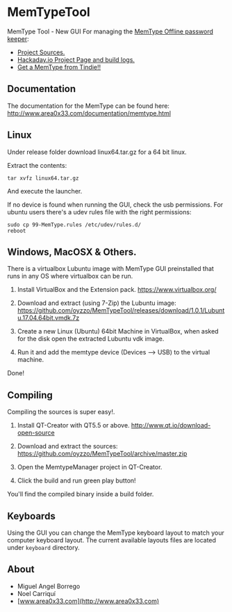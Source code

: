 # MemTypeTool
MemType Tool - New GUI For managing the [MemType Offline password keeper](http://www.area0x33.com/blog/?page_id=329):
 - [Project Sources.](https://github.com/jim17/memtype)
 - [Hackaday.io Project Page and build logs.](https://hackaday.io/project/8342-memtype-open-source-password-keeper)
 - [Get a MemType from Tindie!!](https://www.tindie.com/products/area0x33/memtype-open-source-password-keeper/)


## Documentation
The documentation for the MemType can be found here:
http://www.area0x33.com/documentation/memtype.html


## Linux
Under release folder download linux64.tar.gz for a 64 bit linux.

Extract the contents:

`tar xvfz linux64.tar.gz`

And execute the launcher.

If no device is found when running the GUI, check the usb permissions. 
For ubuntu users there's a udev rules file with the right permissions:

```
sudo cp 99-MemType.rules /etc/udev/rules.d/
reboot
```

## Windows, MacOSX & Others.
There is a virtualbox Lubuntu image with MemType GUI preinstalled that runs in any OS where virtualbox can be run.

1) Install VirtualBox and the Extension pack.
https://www.virtualbox.org/

2) Download and extract (using 7-Zip) the Lubuntu image:
https://github.com/oyzzo/MemTypeTool/releases/download/1.0.1/Lubuntu.17.04.64bit.vmdk.7z

3) Create a new Linux (Ubuntu) 64bit Machine in VirtualBox, when asked for the disk open 
the extracted Lubuntu vdk image.

4) Run it and add the memtype device (Devices --> USB) to the virtual machine.

Done!

## Compiling
Compiling the sources is super easy!.

1) Install QT-Creator with QT5.5 or above.
http://www.qt.io/download-open-source

2) Download and extract the sources:
https://github.com/oyzzo/MemTypeTool/archive/master.zip

3) Open the MemtypeManager project in QT-Creator.

4) Click the build and run green play button!

You'll find the compiled binary inside a build folder.

## Keyboards
Using the GUI you can change the MemType keyboard layout to match your computer keyboard layout.
The current available layouts files are located under `keyboard` directory.

## About

* Miguel Angel Borrego
* Noel Carriquí
* [www.area0x33.com](http://www.area0x33.com)
